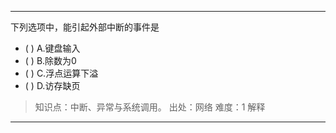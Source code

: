 ---
下列选项中，能引起外部中断的事件是
- ( ) A.键盘输入 
- ( ) B.除数为0 
- ( ) C.浮点运算下溢 
- ( ) D.访存缺页

> 知识点：中断、异常与系统调用。
> 出处：网络
> 难度：1
> 解释

---